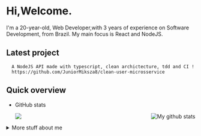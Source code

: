 # Hi,Welcome.
I'm a 20-year-old, Web Developer,with 3 years of experience on Software Development, from Brazil. My main focus is React and NodeJS.

## Latest project 
      A NodeJS API made with typescript, clean archictecture, tdd and CI !
      https://github.com/JuniorMiksza8/clean-user-microsservice

## Quick overview

* GitHub stats 

  <img align="center" src="https://github-readme-stats.vercel.app/api/top-langs/?username=JuniorMiksza8&langs_count=8" />
  <img align="right" src="https://github-readme-stats.anuraghazra1.vercel.app/api?username=JuniorMiksza8&show_icons=true&line_height=27&include_all_commits=true" alt="My github stats" />
  
<details>
<summary>
  More stuff about me
</summary>

## My skills 📜

### Web technologies

- React
- Typescript
- Node.js
- MySQL
- MongoDB
- NextJS
- Material UI

### Productivity utilities

- Agile methodologys

### Languages 🌐

| Language      | Proficiency                                                               |
| ------------- | ------------------------------------------------------------------------- |
| English       | Intermediate                                                              |
| Portuguese    | Native language                                                           |

## What I'm currently learning 📚

- NextJS
- SEO techniques

## Projects

| Name            | Description                                                          | Language      | Repo                                                                                       |
| --------------- | -------------------------------------------------------------------- | ------------- | ------------------------------------------------------------------------------------------ |
| Pokedex         | A simple pokedex made with NextJs                                    | JS / React.js | [JuniorMiksza8/pokedex](https://github.com/JuniorMiksza8/pokedex)                          |
| Dev test        | A test i made for a FullStack job opportunity                        | JS / React.js | [JuniorMiksza8/devtest-frontend](https://github.com/JuniorMiksza8/devtest-frontend)        |

[Pokedex link](https://pokedex-lyart-nine.vercel.app)
 
  
</details>
